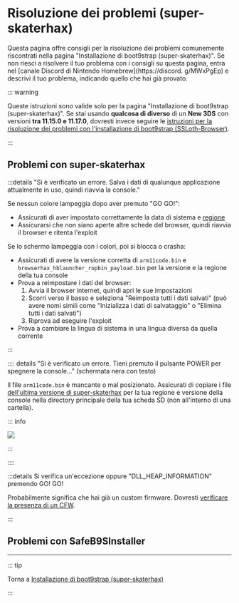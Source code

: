 # Risoluzione dei problemi (super-skaterhax)

Questa pagina offre consigli per la risoluzione dei problemi comunemente riscontrati nella pagina "Installazione di boot9strap (super-skaterhax)". Se non riesci a risolvere il tuo problema con i consigli su questa pagina, entra nel [canale Discord di Nintendo Homebrew](https://discord. g/MWxPgEp) e descrivi il tuo problema, indicando quello che hai già provato.

::: warning

Queste istruzioni sono valide solo per la pagina "Installazione di boot9strap (super-skaterhax)". Se stai usando **qualcosa di diverso** di un **New 3DS** con versioni **tra 11.15.0 e 11.17.0**, dovresti invece seguire le [istruzioni per la risoluzione dei problemi con l'installazione di boot9strap (SSLoth-Browser)](troubleshooting-ssloth-browser).

:::

## Problemi con super-skaterhax

:::details "Si è verificato un errore. Salva i dati di qualunque applicazione attualmente in uso, quindi riavvia la console."

Se nessun colore lampeggia dopo aver premuto "GO GO!":

- Assicurati di aver impostato correttamente la data di sistema e [regione](/images/screenshots/skater/skater-lang.png)
- Assicurarsi che non siano aperte altre schede del browser, quindi riavvia il browser e ritenta l'exploit

Se lo schermo lampeggia con i colori, poi si blocca o crasha:

- Assicurati di avere la versione corretta di `arm11code.bin` e `browserhax_hblauncher_ropbin_payload.bin` per la versione e la regione della tua console
- Prova a reimpostare i dati del browser:
  1. Avvia il browser internet, quindi apri le sue impostazioni
  2. Scorri verso il basso e seleziona "Reimposta tutti i dati salvati" (può avere nomi simili come "Inizializza i dati di salvataggio" o "Elimina tutti i dati salvati")
  3. Riprova ad eseguire l'exploit
- Prova a cambiare la lingua di sistema in una lingua diversa da quella corrente

:::

:::: details "Si è verificato un errore. Tieni premuto il pulsante POWER per spegnere la console..." (schermata nera con testo)

Il file `arm11code.bin` è mancante o mal posizionato. Assicurati di copiare i file [dell'ultima versione di super-skaterhax](https://github.com/zoogie/super-skaterhax/releases/latest) per la tua regione e versione della console nella directory principale della tua scheda SD (non all'interno di una cartella).

::: info

![](/images/screenshots/skaterhax/skater-root-layout.png)

:::

::::

:::details Si verifica un'eccezione oppure "DLL_HEAP_INFORMATION" premendo GO! GO!

Probabilmente significa che hai già un custom firmware. Dovresti [verificare la presenza di un CFW](checking-for-cfw).

:::

## Problemi con SafeB9SInstaller

<!--@include: ./_include/troubleshooting-sb9si-bin.md -->

<!--@include: ./_include/troubleshooting-sb9si-common.md -->

<!--@include: ./_include/troubleshooting-get-help-common.md -->

---

::: tip

Torna a [Installazione di boot9strap (super-skaterhax)](installing-boot9strap-\(super-skaterhax\))

:::

<!--@include: ./_include/troubleshooting-return.md -->
